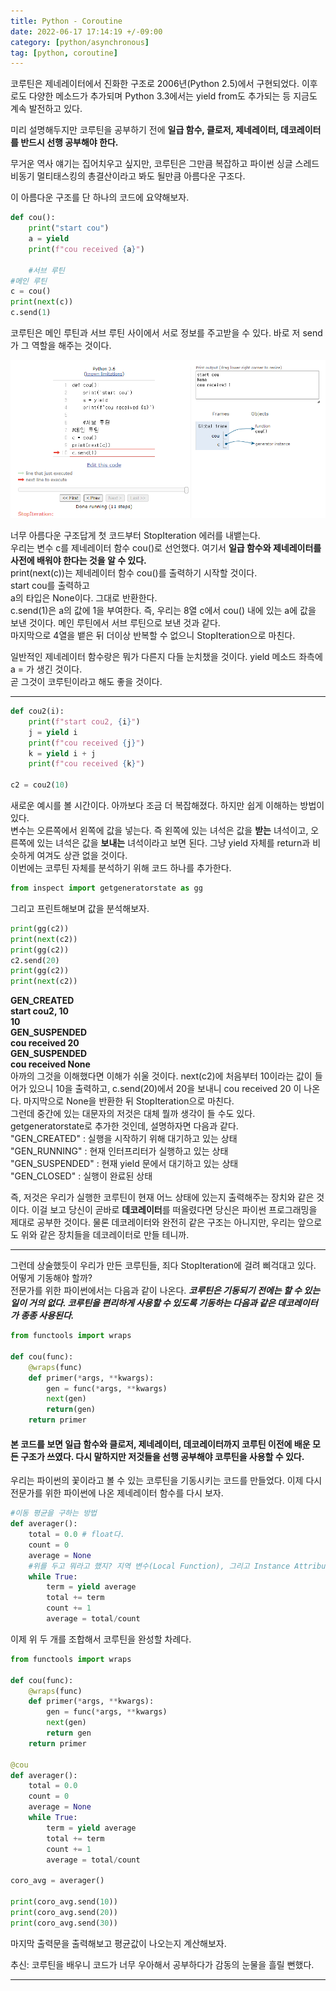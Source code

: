 ```yaml
---
title: Python - Coroutine
date: 2022-06-17 17:14:19 +/-09:00
category: [python/asynchronous]
tag: [python, coroutine]
---
```


코루틴은 제네레이터에서 진화한 구조로 2006년(Python 2.5)에서 구현되었다. 이후로도 다양한 메소드가 추가되며 Python 3.3에서는 yield from도 추가되는 등 지금도 계속 발전하고 있다.  
  
미리 설명해두지만 코루틴을 공부하기 전에 **일급 함수, 클로저, 제네레이터, 데코레이터를 반드시 선행 공부해야 한다.**  
  
무거운 역사 얘기는 집어치우고 싶지만, 코루틴은 그만큼 복잡하고 파이썬 싱글 스레드 비동기 멀티태스킹의 총결산이라고 봐도 될만큼 아름다운 구조다.  
  
이 아름다운 구조를 단 하나의 코드에 요약해보자.

```python
def cou():
    print("start cou")
    a = yield
    print(f"cou received {a}")

    #서브 루틴
#메인 루틴
c = cou()
print(next(c))
c.send(1)
```
코루틴은 메인 루틴과 서브 루틴 사이에서 서로 정보를 주고받을 수 있다. 바로 저 send가 그 역할을 해주는 것이다.

![python-coroutine](/assets/postingImage/python-coroutine.png)

너무 아름다운 구조답게 첫 코드부터 StopIteration 에러를 내뱉는다.  
우리는 변수 c를 제네레이터 함수 cou()로 선언했다. 여기서 **일급 함수와 제네레이터를 사전에 배워야 한다는 것을 알 수 있다.**  
print(next(c))는 제네레이터 함수 cou()를 출력하기 시작할 것이다.  
start cou를 출력하고  
a의 타입은 None이다. 그대로 반환한다.  
c.send(1)은 a의 값에 1을 부여한다. 즉, 우리는 8열 c에서 cou() 내에 있는 a에 값을 보낸 것이다. 메인 루틴에서 서브 루틴으로 보낸 것과 같다.  
마지막으로 4열을 뱉은 뒤 더이상 반복할 수 없으니 StopIteration으로 마친다.  
  
일반적인 제네레이터 함수랑은 뭐가 다른지 다들 눈치챘을 것이다. yield 메소드 좌측에 a = 가 생긴 것이다.  
곧 그것이 코루틴이라고 해도 좋을 것이다.

---
```python
def cou2(i):
    print(f"start cou2, {i}")
    j = yield i
    print(f"cou received {j}")
    k = yield i + j
    print(f"cou received {k}")

c2 = cou2(10)
```
새로운 예시를 볼 시간이다. 아까보다 조금 더 복잡해졌다. 하지만 쉽게 이해하는 방법이 있다.  
변수는 오른쪽에서 왼쪽에 값을 넣는다. 즉 왼쪽에 있는 녀석은 값을 **받는** 녀석이고, 오른쪽에 있는 녀석은 값을 **보내는** 녀석이라고 보면 된다. 그냥 yield 자체를 return과 비슷하게 여겨도 상관 없을 것이다.  
이번에는 코루틴 자체를 분석하기 위해 코드 하나를 추가한다.

```python
from inspect import getgeneratorstate as gg
```

그리고 프린트해보며 값을 분석해보자.

```python
print(gg(c2))
print(next(c2))
print(gg(c2))
c2.send(20)
print(gg(c2))
print(next(c2))
```

**GEN_CREATED**  
**start cou2, 10**  
**10**  
**GEN_SUSPENDED**  
**cou received 20**  
**GEN_SUSPENDED**  
**cou received None**  
아까의 그것을 이해했다면 이해가 쉬울 것이다. next(c2)에 처음부터 10이라는 값이 들어가 있으니 10을 출력하고, c.send(20)에서 20을 보내니 cou received 20 이 나온다. 마지막으로 None을 반환한 뒤 StopIteration으로 마친다.  
그런데 중간에 있는 대문자의 저것은 대체 뭘까 생각이 들 수도 있다. getgeneratorstate로 추가한 것인데, 설명하자면 다음과 같다.  
"GEN_CREATED" : 실행을 시작하기 위해 대기하고 있는 상태  
"GEN_RUNNING" : 현재 인터프리터가 실행하고 있는 상태  
"GEN_SUSPENDED" : 현재 yield 문에서 대기하고 있는 상태  
"GEN_CLOSED" : 실행이 완료된 상태  
  
즉, 저것은 우리가 실행한 코루틴이 현재 어느 상태에 있는지 출력해주는 장치와 같은 것이다. 이걸 보고 당신이 곧바로 **데코레이터**를 떠올렸다면 당신은 파이썬 프로그래밍을 제대로 공부한 것이다. 물론 데코레이터와 완전히 같은 구조는 아니지만, 우리는 앞으로도 위와 같은 장치들을 데코레이터로 만들 테니까.

---

그런데 상술했듯이 우리가 만든 코루틴들, 죄다 StopIteration에 걸려 삐걱대고 있다. 어떻게 기동해야 할까?  
전문가를 위한 파이썬에서는 다음과 같이 나온다. _**코루틴은 기동되기 전에는 할 수 있는 일이 거의 없다. 코루틴을 편리하게 사용할 수 있도록 기동하는 다음과 같은 데코레이터가 종종 사용된다.**_

```python
from functools import wraps

def cou(func):
    @wraps(func)
    def primer(*args, **kwargs):
        gen = func(*args, **kwargs)
        next(gen)
        return(gen)
    return primer
```
#### **본 코드를 보면 일급 함수와 클로저, 제네레이터, 데코레이터까지 코루틴 이전에 배운 모든 구조가 쓰였다. 다시 말하지만 저것들을 선행 공부해야 코루틴을 사용할 수 있다.**

  
우리는 파이썬의 꽃이라고 볼 수 있는 코루틴을 기동시키는 코드를 만들었다. 이제 다시 전문가를 위한 파이썬에 나온 제네레이터 함수를 다시 보자.

```python
#이동 평균을 구하는 방법
def averager():
    total = 0.0 # float다.
    count = 0
    average = None
    #위를 두고 뭐라고 했지? 지역 변수(Local Function), 그리고 Instance Attribute다.
    while True:
        term = yield average
        total += term
        count += 1
        average = total/count
```

이제 위 두 개를 조합해서 코루틴을 완성할 차례다.

```python
from functools import wraps

def cou(func):
    @wraps(func)
    def primer(*args, **kwargs):
        gen = func(*args, **kwargs)
        next(gen)
        return gen
    return primer

@cou
def averager():
    total = 0.0
    count = 0
    average = None
    while True:
        term = yield average
        total += term
        count += 1
        average = total/count

coro_avg = averager()

print(coro_avg.send(10))
print(coro_avg.send(20))
print(coro_avg.send(30))
```

마지막 출력문을 출력해보고 평균값이 나오는지 계산해보자.  
  
추신: 코루틴을 배우니 코드가 너무 우아해서 공부하다가 감동의 눈물을 흘릴 뻔했다.

---